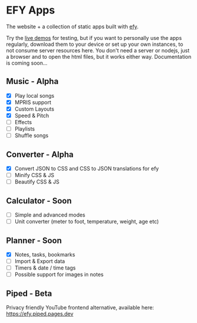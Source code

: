 # EFY Apps

The website + a collection of static apps built with [efy](https://github.com/dragos-efy/efy).

Try the [live demos](https://efy.ooo) for testing, but if you want to personally use the apps regularly, download them to your device or set up your own instances, to not consume server resources here. You don't need a server or nodejs, just a browser and to open the html files, but it works either way. Documentation is coming soon...

## Music - Alpha
- [x] Play local songs
- [x] MPRIS support
- [x] Custom Layouts
- [x] Speed & Pitch
- [ ] Effects
- [ ] Playlists
- [ ] Shuffle songs

## Converter - Alpha
- [x] Convert JSON to CSS and CSS to JSON translations for efy
- [ ] Minify CSS & JS
- [ ] Beautify CSS & JS

## Calculator - Soon
- [ ] Simple and advanced modes
- [ ] Unit converter (meter to foot, temperature, weight, age etc)

## Planner - Soon
- [x] Notes, tasks, bookmarks
- [ ] Import & Export data
- [ ] Timers & date / time tags
- [ ] Possible support for images in notes

## Piped - Beta
Privacy friendly YouTube frontend alternative, available here: https://efy.piped.pages.dev
